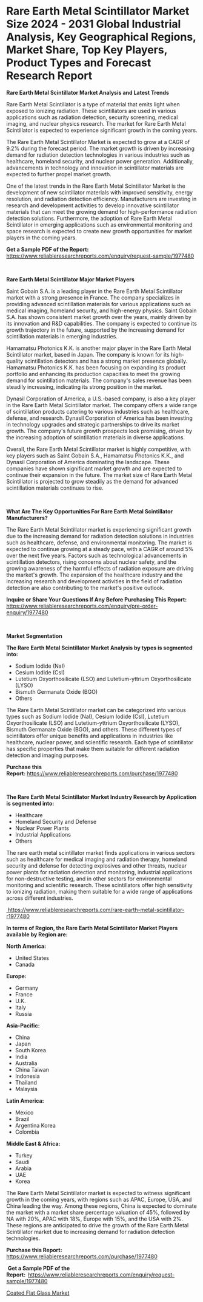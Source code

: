 <p><h1>Rare Earth Metal Scintillator Market Size 2024 - 2031 Global Industrial Analysis, Key Geographical Regions, Market Share, Top Key Players, Product Types and Forecast Research Report</h1></p><p><strong>Rare Earth Metal Scintillator Market Analysis and Latest Trends</strong></p>
<p><p>Rare Earth Metal Scintillator is a type of material that emits light when exposed to ionizing radiation. These scintillators are used in various applications such as radiation detection, security screening, medical imaging, and nuclear physics research. The market for Rare Earth Metal Scintillator is expected to experience significant growth in the coming years. </p><p>The Rare Earth Metal Scintillator Market is expected to grow at a CAGR of 9.2% during the forecast period. The market growth is driven by increasing demand for radiation detection technologies in various industries such as healthcare, homeland security, and nuclear power generation. Additionally, advancements in technology and innovation in scintillator materials are expected to further propel market growth.</p><p>One of the latest trends in the Rare Earth Metal Scintillator Market is the development of new scintillator materials with improved sensitivity, energy resolution, and radiation detection efficiency. Manufacturers are investing in research and development activities to develop innovative scintillator materials that can meet the growing demand for high-performance radiation detection solutions. Furthermore, the adoption of Rare Earth Metal Scintillator in emerging applications such as environmental monitoring and space research is expected to create new growth opportunities for market players in the coming years.</p></p>
<p><strong>Get a Sample PDF of the Report:&nbsp;</strong> <a href="https://www.reliableresearchreports.com/enquiry/request-sample/1977480">https://www.reliableresearchreports.com/enquiry/request-sample/1977480</a></p>
<p>&nbsp;</p>
<p><strong>Rare Earth Metal Scintillator Major Market Players</strong></p>
<p><p>Saint Gobain S.A. is a leading player in the Rare Earth Metal Scintillator market with a strong presence in France. The company specializes in providing advanced scintillation materials for various applications such as medical imaging, homeland security, and high-energy physics. Saint Gobain S.A. has shown consistent market growth over the years, mainly driven by its innovation and R&D capabilities. The company is expected to continue its growth trajectory in the future, supported by the increasing demand for scintillation materials in emerging industries.</p><p>Hamamatsu Photonics K.K. is another major player in the Rare Earth Metal Scintillator market, based in Japan. The company is known for its high-quality scintillation detectors and has a strong market presence globally. Hamamatsu Photonics K.K. has been focusing on expanding its product portfolio and enhancing its production capacities to meet the growing demand for scintillation materials. The company's sales revenue has been steadily increasing, indicating its strong position in the market.</p><p>Dynasil Corporation of America, a U.S.-based company, is also a key player in the Rare Earth Metal Scintillator market. The company offers a wide range of scintillation products catering to various industries such as healthcare, defense, and research. Dynasil Corporation of America has been investing in technology upgrades and strategic partnerships to drive its market growth. The company's future growth prospects look promising, driven by the increasing adoption of scintillation materials in diverse applications.</p><p>Overall, the Rare Earth Metal Scintillator market is highly competitive, with key players such as Saint Gobain S.A., Hamamatsu Photonics K.K., and Dynasil Corporation of America dominating the landscape. These companies have shown significant market growth and are expected to continue their expansion in the future. The market size of Rare Earth Metal Scintillator is projected to grow steadily as the demand for advanced scintillation materials continues to rise.</p></p>
<p>&nbsp;</p>
<p><strong>What Are The Key Opportunities For Rare Earth Metal Scintillator Manufacturers?</strong></p>
<p><p>The Rare Earth Metal Scintillator market is experiencing significant growth due to the increasing demand for radiation detection solutions in industries such as healthcare, defense, and environmental monitoring. The market is expected to continue growing at a steady pace, with a CAGR of around 5% over the next five years. Factors such as technological advancements in scintillation detectors, rising concerns about nuclear safety, and the growing awareness of the harmful effects of radiation exposure are driving the market's growth. The expansion of the healthcare industry and the increasing research and development activities in the field of radiation detection are also contributing to the market's positive outlook.</p></p>
<p><strong>Inquire or Share Your Questions If Any Before Purchasing This Report:</strong> <a href="https://www.reliableresearchreports.com/enquiry/pre-order-enquiry/1977480">https://www.reliableresearchreports.com/enquiry/pre-order-enquiry/1977480</a></p>
<p>&nbsp;</p>
<p><strong>Market Segmentation</strong></p>
<p><strong>The Rare Earth Metal Scintillator Market Analysis by types is segmented into:</strong></p>
<p><ul><li>Sodium Iodide (NaI)</li><li>Cesium Iodide (CsI)</li><li>Lutetium Oxyorthosilicate (LSO) and Lutetium-yttrium Oxyorthosilicate (LYSO)</li><li>Bismuth Germanate Oxide (BGO)</li><li>Others</li></ul></p>
<p><p>The Rare Earth Metal Scintillator market can be categorized into various types such as Sodium Iodide (NaI), Cesium Iodide (CsI), Lutetium Oxyorthosilicate (LSO) and Lutetium-yttrium Oxyorthosilicate (LYSO), Bismuth Germanate Oxide (BGO), and others. These different types of scintillators offer unique benefits and applications in industries like healthcare, nuclear power, and scientific research. Each type of scintillator has specific properties that make them suitable for different radiation detection and imaging purposes.</p></p>
<p><strong>Purchase this Report:&nbsp;</strong><a href="https://www.reliableresearchreports.com/purchase/1977480">https://www.reliableresearchreports.com/purchase/1977480</a></p>
<p>&nbsp;</p>
<p><strong>The Rare Earth Metal Scintillator Market Industry Research by Application is segmented into:</strong></p>
<p><ul><li>Healthcare</li><li>Homeland Security and Defense</li><li>Nuclear Power Plants</li><li>Industrial Applications</li><li>Others</li></ul></p>
<p><p>The rare earth metal scintillator market finds applications in various sectors such as healthcare for medical imaging and radiation therapy, homeland security and defense for detecting explosives and other threats, nuclear power plants for radiation detection and monitoring, industrial applications for non-destructive testing, and in other sectors for environmental monitoring and scientific research. These scintillators offer high sensitivity to ionizing radiation, making them suitable for a wide range of applications across different industries.</p></p>
<p><a href="https://www.reliableresearchreports.com/rare-earth-metal-scintillator-r1977480">&nbsp;https://www.reliableresearchreports.com/rare-earth-metal-scintillator-r1977480</a></p>
<p><strong>In terms of Region, the Rare Earth Metal Scintillator Market Players available by Region are:</strong></p>
<p>
    <p> <strong> North America: </strong>
        <ul>
            <li>United States</li>
            <li>Canada</li>
        </ul>
        </p> 
    <p> <strong> Europe: </strong>
        <ul>
            <li>Germany</li>
            <li>France</li>
            <li>U.K.</li>
            <li>Italy</li>
            <li>Russia</li>
        </ul>
        </p> 
    <p> <strong> Asia-Pacific: </strong>
        <ul>
            <li>China</li>
            <li>Japan</li>
            <li>South Korea</li>
            <li>India</li>
            <li>Australia</li>
            <li>China Taiwan</li>
            <li>Indonesia</li>
            <li>Thailand</li>
            <li>Malaysia</li>
        </ul>
        </p> 
    <p> <strong> Latin America: </strong>
        <ul>
            <li>Mexico</li>
            <li>Brazil</li>
            <li>Argentina Korea</li>
            <li>Colombia</li>
        </ul>
        </p> 
    <p> <strong> Middle East & Africa: </strong>
        <ul>
            <li>Turkey</li>
            <li>Saudi</li>
            <li>Arabia</li>
            <li>UAE</li>
            <li>Korea</li>
        </ul>
    </p>
    </p>
<p><p>The Rare Earth Metal Scintillator market is expected to witness significant growth in the coming years, with regions such as APAC, Europe, USA, and China leading the way. Among these regions, China is expected to dominate the market with a market share percentage valuation of 45%, followed by NA with 20%, APAC with 18%, Europe with 15%, and the USA with 2%. These regions are anticipated to drive the growth of the Rare Earth Metal Scintillator market due to increasing demand for radiation detection technologies.</p></p>
<p><strong>Purchase this Report: </strong><a href="https://www.reliableresearchreports.com/purchase/1977480">https://www.reliableresearchreports.com/purchase/1977480</a></p>
<p>&nbsp;<strong>Get a Sample PDF of the Report:&nbsp;&nbsp;</strong><a href="https://www.reliableresearchreports.com/enquiry/request-sample/1977480">https://www.reliableresearchreports.com/enquiry/request-sample/1977480</a></p>
<p><strong></strong></p>
<p><p><a href="https://github.com/markusgodoy/Market-Research-Report-List-3/blob/main/coated-flat-glass-market.md">Coated Flat Glass Market</a></p></p>